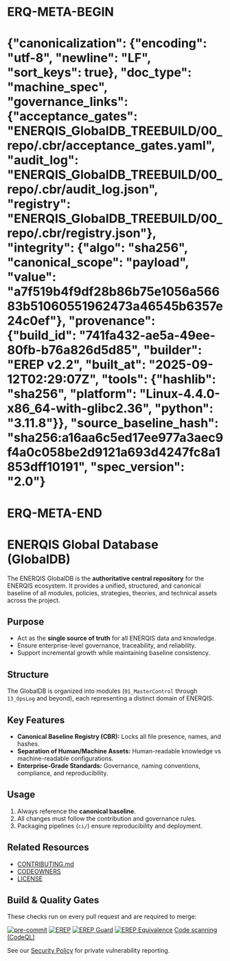 ﻿# ERQ-META-BEGIN
# {"canonicalization": {"encoding": "utf-8", "newline": "LF", "sort_keys": true}, "doc_type": "machine_spec", "governance_links": {"acceptance_gates": "ENERQIS_GlobalDB_TREEBUILD/00_repo/.cbr/acceptance_gates.yaml", "audit_log": "ENERQIS_GlobalDB_TREEBUILD/00_repo/.cbr/audit_log.json", "registry": "ENERQIS_GlobalDB_TREEBUILD/00_repo/.cbr/registry.json"}, "integrity": {"algo": "sha256", "canonical_scope": "payload", "value": "a7f519b4f9df28b86b75e1056a56683b51060551962473a46545b6357e24c0ef"}, "provenance": {"build_id": "741fa432-ae5a-49ee-80fb-b76a826d5d85", "builder": "EREP v2.2", "built_at": "2025-09-12T02:29:07Z", "tools": {"hashlib": "sha256", "platform": "Linux-4.4.0-x86_64-with-glibc2.36", "python": "3.11.8"}}, "source_baseline_hash": "sha256:a16aa6c5ed17ee977a3aec9f4a0c058be2d9121a693d4247fc8a1853dff10191", "spec_version": "2.0"}
# ERQ-META-END
# ENERQIS Global Database (GlobalDB)

The ENERQIS GlobalDB is the **authoritative central repository** for the ENERQIS ecosystem.
It provides a unified, structured, and canonical baseline of all modules, policies, strategies, theories, and technical assets across the project.

## Purpose
- Act as the **single source of truth** for all ENERQIS data and knowledge.
- Ensure enterprise-level governance, traceability, and reliability.
- Support incremental growth while maintaining baseline consistency.

## Structure
The GlobalDB is organized into modules (`01_MasterControl` through `13_OpsLog` and beyond), each representing a distinct domain of ENERQIS.

## Key Features
- **Canonical Baseline Registry (CBR):** Locks all file presence, names, and hashes.
- **Separation of Human/Machine Assets:** Human-readable knowledge vs machine-readable configurations.
- **Enterprise-Grade Standards:** Governance, naming conventions, compliance, and reproducibility.

## Usage
1. Always reference the **canonical baseline**.
2. All changes must follow the contribution and governance rules.
3. Packaging pipelines (`ci/`) ensure reproducibility and deployment.

## Related Resources
- [CONTRIBUTING.md](./CONTRIBUTING.md)
- [CODEOWNERS](./CODEOWNERS)
- [LICENSE](./LICENSE)
## Build & Quality Gates

These checks run on every pull request and are required to merge:

[![pre-commit](https://github.com/sixth-sense-system/globaldb/actions/workflows/pre-commit.yml/badge.svg)](https://github.com/sixth-sense-system/globaldb/actions/workflows/pre-commit.yml)
[![EREP](https://github.com/sixth-sense-system/globaldb/actions/workflows/erep.yml/badge.svg)](https://github.com/sixth-sense-system/globaldb/actions/workflows/erep.yml)
[![EREP Guard](https://github.com/sixth-sense-system/globaldb/actions/workflows/erep-guard.yml/badge.svg)](https://github.com/sixth-sense-system/globaldb/actions/workflows/erep-guard.yml)
[![EREP Equivalence](https://github.com/sixth-sense-system/globaldb/actions/workflows/erep_equivalence.yml/badge.svg)](https://github.com/sixth-sense-system/globaldb/actions/workflows/erep_equivalence.yml)
[Code scanning (CodeQL)](../../security/code-scanning)

See our [Security Policy](SECURITY.md) for private vulnerability reporting.

<!-- require opslog check smoke -->
